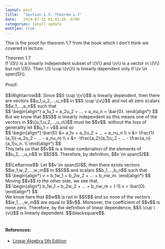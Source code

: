 ```yaml
---
layout: post
title:  "Section 1.5: Theorem 1.7"
date:   2024-07-31 01:01:36 -0700
categories: jekyll update
mathjax: true
---
```

This is the proof for theorem 1.7 from the book which I don't think we covered in lecture.
<div class="purdiv">
Theorem 1.7
</div>
<div class="purbdiv">
If \(S\) is a linearly independent subset of \(V\) and \(v\) is a vector in \(V\) but not \(S\). Then \(S \cup \{v\}\) is linearly dependent only if \(v \in span(S)\).
</div>
<br>
Proof: 
<br>
<br>
$$\Rightarrow$$: Since $$S \cup \{v\}$$ is linearly dependent, then there are vectors $$u_1,u_2,...,u_n$$ in $$S \cup \{v\}$$ and not all zero scalars $$a_1,...,a_n$$ such that
<div>
	$$
	\begin{align*}
	a_1u_1 + a_2u_2 + ... + a_nu_n = \bar{0}.
	\end{align*}
	$$
</div>
But we know that $$S$$ is linearly independent so this means one of the vectors in $$\{u_1,u_2,...,u_n\}$$ must be $$v$$. without the loss of generality let $$u_1 = v$$ and so 
<div>
	$$
	\begin{align*}
	\bar{0} &= a_1v + a_2u_2 + ... + a_nu_n \\
	v &= \frac{1}{a_1}(-a_2u_2 - ... - a_nu_n) \\
	v &= -\frac{a_2}{a_1}u_2 - ... - \frac{a_n}{a_1}u_n. \\
	\end{align*}
	$$
</div>
This tells us that $$v$$ is a linear combination of the elements of $$u_2,...,u_n$$ in $$S$$. Therefore, by definition, $$v \in span(S)$$.
<br>
<br>
$$\Leftarrow$$: Let $$v \in span(S)$$, then there exists vectors $$w_1,w_2,...,w_m$$ in $$S$$ and scalars $$b_1,...,b_n$$ such that
<div>
	$$
	\begin{align*}
	v = b_1w_1 + b_2w_2 + ... + b_nw_m.
	\end{align*}
	$$
</div>
Moving $$v$$ to the other side, we see that,
<div>
	$$
	\begin{align*}
	 b_1w_1 + b_2w_2 + ... + b_nw_m + (-1).v = \bar{0}.
	\end{align*}
	$$
</div>
We know here that $$w$$ is not in $$S$$ and so none of the vectors $$w_1,...,w_m$$ are equal to $$v$$. Moreover, the coefficient of $$v$$ is none zero. Therefore, by the definition of linear dependence, $$S \cup \{v\}$$ is linearly dependent. $$\blacksquare$$. 
<br>
<br>
<!------------------------------------------------------------------------------------>
<h4><b>References:</b></h4>
<ul>
<li><a href="https://www.amazon.com/Linear-Algebra-5th-Stephen-Friedberg/dp/0134860241/ref=tmm_hrd_swatch_0?_encoding=UTF8&qid=&sr=">Linear Algebra 5th Edition</a></li>
</ul>
























